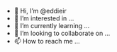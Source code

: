 - 👋 Hi, I’m @eddieir
- 👀 I’m interested in ...
- 🌱 I’m currently learning ...
- 💞️ I’m looking to collaborate on ...
- 📫 How to reach me ...

<!---
eddieir/eddieir is a ✨ special ✨ repository because its `README.md` (this file) appears on your GitHub profile.
You can click the Preview link to take a look at your changes.
--->
